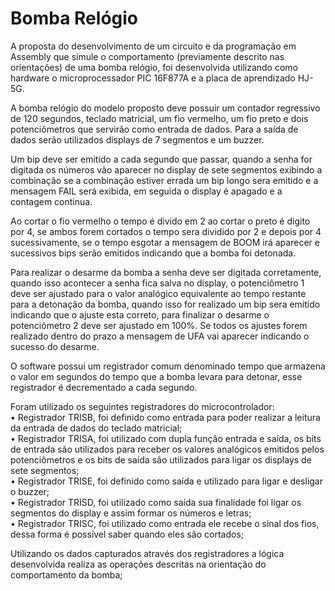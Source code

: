 # Bomba Relógio

<p>A proposta do desenvolvimento de um circuito e da programação em Assembly que simule o comportamento (previamente descrito nas orientações) de uma bomba relógio, foi desenvolvida utilizando como hardware o microprocessador PIC 16F877A e a placa de aprendizado HJ-5G.</p>

 <p>A bomba relógio do modelo proposto deve possuir um contador regressivo de 120 segundos, teclado matricial, um fio vermelho, um fio preto e dois potenciômetros que servirão como  entrada de dados. Para a saída de dados  serão utilizados displays de 7 segmentos e um buzzer.</p>
<p>Um bip deve ser emitido a cada segundo que passar, quando a senha for digitada os números vão aparecer no display de sete segmentos exibindo a combinação se a combinação estiver errada um bip longo sera emitido e a mensagem FAIL será exibida, em seguida o display é apagado e a contagem continua.</p>
<p>Ao cortar o fio vermelho o tempo é divido em 2 ao cortar o preto é digito por 4, se ambos forem cortados o tempo sera dividido por 2 e depois por 4 sucessivamente, se o tempo esgotar a mensagem de BOOM irá aparecer e sucessivos bips serão emitidos indicando que a bomba foi detonada.</p>
<p>Para realizar o desarme da bomba a senha deve ser digitada corretamente, quando isso acontecer a senha fica salva no display, o potenciômetro 1 deve ser ajustado para o valor analógico equivalente ao tempo restante para a detonação da bomba, quando isso for realizado um bip sera emitido indicando que o ajuste esta correto, para finalizar o desarme o potenciômetro 2 deve ser ajustado em 100%. Se todos os ajustes forem realizado dentro do prazo a mensagem de UFA vai aparecer indicando o sucesso do desarme.			</p>
<p>O software possui um registrador comum denominado tempo que armazena o valor em segundos do tempo que a bomba levara para detonar, esse registrador é decrementado a cada segundo. </p>
<p>Foram utilizado os seguintes registradores do microcontrolador:<br/>
    • Registrador TRISB,  foi definido como entrada para poder  realizar a leitura da entrada de dados do teclado matricial;<br/>
    • Registrador TRISA, foi utilizado com dupla função entrada e saída, os bits de entrada são utilizados para receber os valores analógicos emitidos pelos potenciômetros e os bits de saída são utilizados para ligar os displays de sete segmentos;<br/>
    • Registrador TRISE, foi definido como saída e utilizado para ligar e desligar o buzzer;<br/>
    • Registrador TRISD, foi utilizado como saída sua finalidade foi ligar os segmentos do display e assim formar os números e letras;<br/>
    • Registrador TRISC, foi utilizado como entrada ele recebe o sinal dos fios, dessa forma é possível saber quando eles são cortados;<br/></p>
<p>Utilizando os dados capturados através dos registradores a lógica desenvolvida realiza as operações descritas na orientação do comportamento da bomba;
</p>


